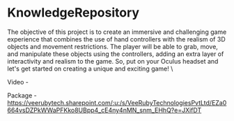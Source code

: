 # KnowledgeRepository

The objective of this project is to create an immersive and challenging game experience that combines the use of hand controllers with the realism of 3D objects and movement restrictions. The player will be able to grab, move, and manipulate these objects using the controllers, adding an extra layer of interactivity and realism to the game. So, put on your Oculus headset and let's get started on creating a unique and exciting game! \

Video - 

Package - https://veerubytech.sharepoint.com/:u:/s/VeeRubyTechnologiesPvtLtd/EZa0664vsDZPkWWaPFKko8UBpp4_cE4ny4nMN_snm_EHhQ?e=JXifDT
